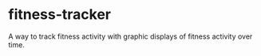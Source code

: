 # fitness-tracker
A way to track fitness activity with graphic displays of fitness activity over time.
